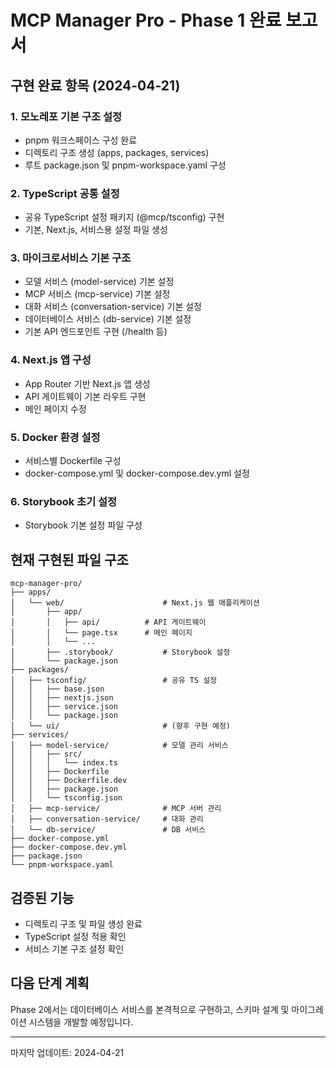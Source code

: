 # MCP Manager Pro - Phase 1 완료 보고서

## 구현 완료 항목 (2024-04-21)

### 1. 모노레포 기본 구조 설정

- pnpm 워크스페이스 구성 완료
- 디렉토리 구조 생성 (apps, packages, services)
- 루트 package.json 및 pnpm-workspace.yaml 구성

### 2. TypeScript 공통 설정

- 공유 TypeScript 설정 패키지 (@mcp/tsconfig) 구현
- 기본, Next.js, 서비스용 설정 파일 생성

### 3. 마이크로서비스 기본 구조

- 모델 서비스 (model-service) 기본 설정
- MCP 서비스 (mcp-service) 기본 설정
- 대화 서비스 (conversation-service) 기본 설정
- 데이터베이스 서비스 (db-service) 기본 설정
- 기본 API 엔드포인트 구현 (/health 등)

### 4. Next.js 앱 구성

- App Router 기반 Next.js 앱 생성
- API 게이트웨이 기본 라우트 구현
- 메인 페이지 수정

### 5. Docker 환경 설정

- 서비스별 Dockerfile 구성
- docker-compose.yml 및 docker-compose.dev.yml 설정

### 6. Storybook 초기 설정

- Storybook 기본 설정 파일 구성

## 현재 구현된 파일 구조

```
mcp-manager-pro/
├── apps/
│   └── web/                      # Next.js 웹 애플리케이션
│       ├── app/
│       │   ├── api/          # API 게이트웨이
│       │   └── page.tsx      # 메인 페이지
│       │   └── ...
│       ├── .storybook/           # Storybook 설정
│       └── package.json
├── packages/
│   ├── tsconfig/                 # 공유 TS 설정
│   │   ├── base.json
│   │   ├── nextjs.json
│   │   ├── service.json
│   │   └── package.json
│   └── ui/                       # (향후 구현 예정)
├── services/
│   ├── model-service/            # 모델 관리 서비스
│   │   ├── src/
│   │   │   └── index.ts
│   │   ├── Dockerfile
│   │   ├── Dockerfile.dev
│   │   ├── package.json
│   │   └── tsconfig.json
│   ├── mcp-service/              # MCP 서버 관리
│   ├── conversation-service/     # 대화 관리
│   └── db-service/               # DB 서비스
├── docker-compose.yml
├── docker-compose.dev.yml
├── package.json
└── pnpm-workspace.yaml
```

## 검증된 기능

- 디렉토리 구조 및 파일 생성 완료
- TypeScript 설정 적용 확인
- 서비스 기본 구조 설정 확인

## 다음 단계 계획

Phase 2에서는 데이터베이스 서비스를 본격적으로 구현하고, 스키마 설계 및 마이그레이션 시스템을 개발할 예정입니다.

---
마지막 업데이트: 2024-04-21
